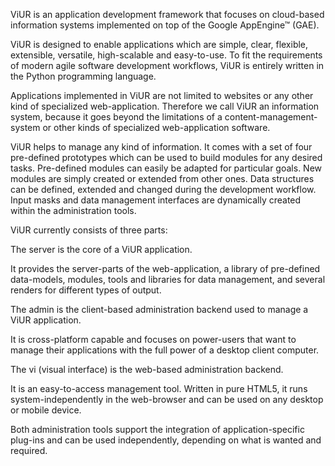 ViUR is an application development framework that focuses on cloud-based information systems implemented on top of the Google AppEngine™ (GAE).

ViUR is designed to enable applications which are simple, clear, flexible, extensible, versatile, high-scalable and easy-to-use. To fit the requirements of modern agile software development workflows, ViUR is entirely written in the Python programming language.

Applications implemented in ViUR are not limited to websites or any other kind of specialized web-application. Therefore we call ViUR an information system, because it goes beyond the limitations of a content-management-system or other kinds of specialized web-application software.

ViUR helps to manage any kind of information. It comes with a set of four pre-defined prototypes which can be used to build modules for any desired tasks. Pre-defined modules can easily be adapted for particular goals. New modules are simply created or extended from other ones. Data structures can be defined, extended and changed during the development workflow. Input masks and data management interfaces are dynamically created within the administration tools.

ViUR currently consists of three parts:

The server is the core of a ViUR application.

It provides the server-parts of the web-application, a library of pre-defined data-models, modules, tools and libraries for data management, and several renders for different types of output.

The admin is the client-based administration backend used to manage a ViUR application.

It is cross-platform capable and focuses on power-users that want to manage their applications with the full power of a desktop client computer.

The vi (visual interface) is the web-based administration backend.

It is an easy-to-access management tool. Written in pure HTML5, it runs system-independently in the web-browser and can be used on any desktop or mobile device.

Both administration tools support the integration of application-specific plug-ins and can be used independently, depending on what is wanted and required.
